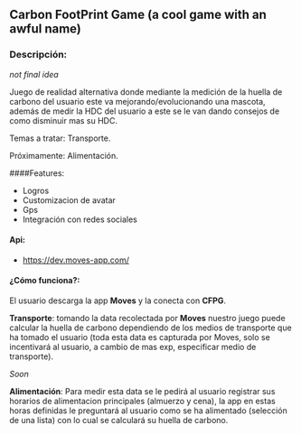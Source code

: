 ## Carbon FootPrint Game (a cool game with an awful name)
### Descripción:
*not final idea*

Juego de realidad alternativa donde mediante la medición de la huella de carbono del usuario este va mejorando/evolucionando una mascota, además de medir la HDC del usuario a este se le van dando consejos de como disminuir mas su HDC.

Temas a tratar: Transporte.

Próximamente: Alimentación.

####Features:
- Logros
- Customizacion de avatar
- Gps
- Integración con redes sociales

#### Api:
- https://dev.moves-app.com/

#### ¿Cómo funciona?:

El usuario descarga la app **Moves** y la conecta con **CFPG**.

**Transporte**: tomando la data recolectada por **Moves** nuestro juego puede calcular la huella de carbono dependiendo de los medios de transporte que ha tomado el usuario (toda esta data es capturada por Moves, solo se incentivará al usuario, a cambio de mas exp, especificar medio de transporte).

*Soon*

**Alimentación**: Para medir esta data se le pedirá al usuario registrar sus horarios de alimentacion principales (almuerzo y cena), la app en estas horas definidas le preguntará al usuario como se ha alimentado (selección de una lista) con lo cual se calculará su huella de carbono.


